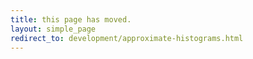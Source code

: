 ```yaml
---
title: this page has moved.
layout: simple_page
redirect_to: development/approximate-histograms.html
---
```

